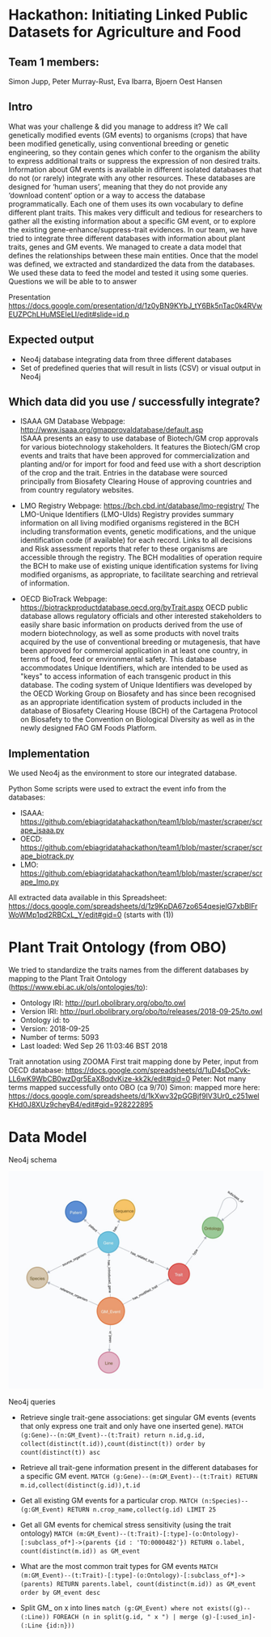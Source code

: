 # Hackathon:  Initiating Linked Public Datasets for Agriculture and Food

## Team 1 members:
Simon Jupp, Peter Murray-Rust, Eva Ibarra, Bjoern Oest Hansen

## Intro 

What was your challenge & did you manage to address it?
We call genetically modified events (GM events) to organisms (crops) that have been modified genetically, using conventional breeding or genetic engineering, so they contain genes which confer to the organism the ability to express additional traits or suppress the expression of non desired traits. 
Information about GM events is available in different isolated databases that do not (or rarely) integrate with any other resources. These databases are designed for ‘human users’, meaning that they do not provide any ‘download content’ option or a way to access the database programmatically. Each one of them uses its own vocabulary to define different plant traits. This makes very difficult and tedious for researchers to gather all the existing information about a specific GM event, or to explore the existing gene-enhance/suppress-trait evidences.
In our team, we have tried to integrate three different databases with information about plant traits, genes and GM events. We managed to create a data model that defines the relationships between these main entities. Once that the model was defined, we extracted and standardized the data from the databases. We used these data to feed the model and tested it using some queries. 
Questions we will be able to to answer

Presentation https://docs.google.com/presentation/d/1z0yBN9KYbJ_tY6Bk5nTac0k4RVwEUZPChLHuMSEIeLI/edit#slide=id.p 

## Expected output
 * Neo4j database integrating data from three different databases
 * Set of predefined queries that will result in lists (CSV) or visual output in Neo4j

## Which data did you use / successfully integrate?
* ISAAA GM Database
  Webpage: http://www.isaaa.org/gmapprovaldatabase/default.asp  
  ISAAA presents an easy to use database of Biotech/GM crop approvals for various biotechnology stakeholders. It features the Biotech/GM crop events and traits that have been approved for commercialization and planting and/or for import for food and feed use with a short description of the crop and the trait. Entries in the database were sourced principally from Biosafety Clearing House of approving countries and from country regulatory websites. 

* LMO Registry
  Webpage: https://bch.cbd.int/database/lmo-registry/ 
  The LMO-Unique Identifiers (LMO-UIds) Registry provides summary information on all living modified organisms registered in the BCH including transformation events, genetic modifications, and the unique identification code (if available) for each record. Links to all decisions and Risk assessment reports that refer to these organisms are accessible through the registry. The BCH modalities of operation require the BCH to make use of existing unique identification systems for living modified organisms, as appropriate, to facilitate searching and retrieval of information. 

* OECD BioTrack
  Webpage: https://biotrackproductdatabase.oecd.org/byTrait.aspx 
  OECD public database allows regulatory officials and other interested stakeholders to easily share basic information on products derived from the use of modern biotechnology, as well as some products with novel traits acquired by the use of conventional breeding or mutagenesis, that have been approved for commercial application in at least one country, in terms of food, feed or environmental safety.
  This database accommodates Unique Identifiers, which are intended to be used as "keys" to access information of each transgenic product in this database. The coding system of Unique Identifiers was developed by the OECD Working Group on Biosafety and has since been recognised as an appropriate identification system of products included in the database of Biosafety Clearing House (BCH) of the Cartagena Protocol on Biosafety to the Convention on Biological Diversity as well as in the newly designed FAO GM Foods Platform.

## Implementation 

We used Neo4j as the environment to store our integrated database. 

Python
Some scripts were used to extract the event info from the databases:

* ISAAA: https://github.com/ebiagridatahackathon/team1/blob/master/scraper/scrape_isaaa.py 
* OECD: https://github.com/ebiagridatahackathon/team1/blob/master/scraper/scrape_biotrack.py 
* LMO: https://github.com/ebiagridatahackathon/team1/blob/master/scraper/scrape_lmo.py 

All extracted data available in this Spreadsheet: https://docs.google.com/spreadsheets/d/1z9KpDA67zo654qesjelG7xbBlFrWoWMp1pd2RBCxL_Y/edit#gid=0 (starts with (1))

# Plant Trait Ontology (from OBO)

We tried to standardize the traits names from the different databases by mapping to the Plant Trait Ontology (https://www.ebi.ac.uk/ols/ontologies/to):
 * Ontology IRI: http://purl.obolibrary.org/obo/to.owl
 * Version IRI: http://purl.obolibrary.org/obo/to/releases/2018-09-25/to.owl
 * Ontology id: to
 * Version: 2018-09-25
 * Number of terms: 5093
 * Last loaded: Wed Sep 26 11:03:46 BST 2018

Trait annotation using ZOOMA
First trait mapping done by Peter, input from OECD database: https://docs.google.com/spreadsheets/d/1uD4sDoCvk-LL6wK9WbCB0wzDgr5EaX8qdvKize-kk2k/edit#gid=0 
Peter: Not many terms mapped successfully onto OBO (ca 9/70)
Simon: mapped more here: https://docs.google.com/spreadsheets/d/1kXwv32pGGBjf9lV3Ur0_c251welKHd0J8XUz9cheyB4/edit#gid=928222895 

# Data Model

Neo4j schema

![neo4j schema](schema.jpeg?raw=true)

Neo4j queries

* Retrieve single trait-gene associations: get singular GM events (events that only express one trait and only have one inserted gene). 
`MATCH (g:Gene)--(n:GM_Event)--(t:Trait) return n.id,g.id, collect(distinct(t.id)),count(distinct(t)) order by count(distinct(t)) asc`

* Retrieve all trait-gene information present in the different databases for a specific GM event.
  `MATCH (g:Gene)--(m:GM_Event)--(t:Trait) RETURN m.id,collect(distinct(g.id)),t.id`

 * Get all existing GM events for a particular crop. 
  `MATCH (n:Species)--(g:GM_Event) RETURN n.crop_name,collect(g.id) LIMIT 25`

 * Get all GM events for chemical stress sensitivity (using the trait ontology)
  `MATCH (m:GM_Event)--(t:Trait)-[:type]-(o:Ontology)-[:subclass_of*]->(parents {id : 'TO:0000482'}) RETURN o.label, count(distinct(m.id)) as GM_event`

 * What are the most common trait types for GM events
  `MATCH (m:GM_Event)--(t:Trait)-[:type]-(o:Ontology)-[:subclass_of*]->(parents) RETURN parents.label, count(distinct(m.id)) as GM_event order by GM_event desc`

 * Split GM_ on x into lines 
  `match (g:GM_Event) where not exists((g)--(:Line))
  FOREACH (n in split(g.id, " x ") | merge (g)-[:used_in]-(:Line {id:n}))`
